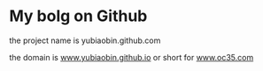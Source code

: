 My bolg on Github 
====================

the project name is yubiaobin.github.com

the domain is  www.yubiaobin.github.io  or  short for www.oc35.com
